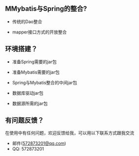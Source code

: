 ## MMybatis与Spring的整合?

- 传统的Dao整合

- mapper接口方式的开放整合


## 环境搭建？

- 准备Spring需要的jar包

- 准备Mybatis需要的jar包

- Spring与Mybatis整合的中间jar包

- 数据库驱动jar包

- 数据源所需的jar包


## 有问题反馈？

在使用中有任何问题，欢迎反馈给我，可以用以下联系方式跟我交流

* 邮件(572873201@qq.com)
* QQ: 572873201


